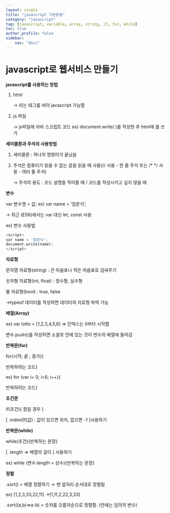 ```yaml
---
layout: single
title: "javascript 기본문법"
category: "javascript"
tag: [javascript, variable, array, string, if, for, while]
toc: true
author_profile: false
sidebar:
    nav: "docs"
---
```


# javascript로 웹서비스 만들기  

**javascript를 사용하는 방법**

1. html

    → <script>(자바 스크립트 코드 ex) document.write( ))</script>라는 태그를 써야 javascript 가능함
2. js 파일 

    →  js파일에 자바 스크립트 코드 ex) document.write( )를 작성한 후 html에 <script src='myScript.js'></script>를 쓰기

**세미콜론과 주석의 사용방법**

1. 세미콜론 : 하나의 명령어가 끝났음
2. 주석은 컴퓨터가 읽을 수 없는 글을 읽을 때 사용(// 사용 -  한 줄 주석 또는 /* */ 사용 - 여러 줄 주석)

    → 주석의 용도 : 코드 설명을 적어줄 때 / 코드를 작성시키고 싶지 않을 때

**변수**

var 변수명 = 값; ex) var name = ‘엄준식’;

→ 최근 (ES6)에서는 var 대신 let, const 사용

ex) 변수 사용법
```python
<script>
var name = '엄준식';
document.write(name);
</script>
```  

**자료형**

문자열 자료형(string) : 큰 따옴표나 작은 따옴표로 감싸주기

숫자형 자료형(int, float) : 정수형, 실수형

불 자료형(bool) : true, false

→typeof 데이터를 작성하면 데이터의 자료형 파악 가능

**배열(Array)**

ex) var lotto = [1,2,3,4,5,6] ⇒ 인덱스는 0부터 시작함

변수.push()를 작성하면 소괄호 안에 있는 것이 변수의 배열에 들어감

**반복문(for)**

for(시작; 끝 ; 증가){

반복하려는 코드}

ex) for (var i= 0; i<6; i++){

반복하려는 코드}

**조건문**

if(조건){ 참일 경우 }

[ .index0f(값) : 값이 있으면 위치, 없으면 -1 ]사용하기

**반복문(while)**

while(조건){반복하는 문장}

[ .length ⇒ 배열의 길이 ] 사용하기

ex) while (변수.length < 상수){반복하는 문장}

**정렬**

.sort() = 배열 정렬하기 → 맨 앞자리 순서대로 정렬됨

ex) [1,2,3,33,22,11] →[1,11,2,22,3,33]

.sort((a,b)⇒a-b) = 숫자를 오름차순으로 정렬함. (안에는 임의의 변수)
